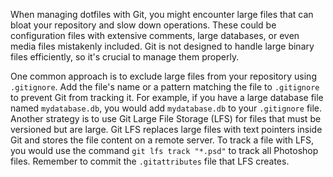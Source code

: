 When managing dotfiles with Git, you might encounter large files that can bloat your repository and slow down operations. These could be configuration files with extensive comments, large databases, or even media files mistakenly included. Git is not designed to handle large binary files efficiently, so it's crucial to manage them properly.

One common approach is to exclude large files from your repository using `.gitignore`. Add the file's name or a pattern matching the file to `.gitignore` to prevent Git from tracking it. For example, if you have a large database file named `mydatabase.db`, you would add `mydatabase.db` to your `.gitignore` file. Another strategy is to use Git Large File Storage (LFS) for files that must be versioned but are large. Git LFS replaces large files with text pointers inside Git and stores the file content on a remote server. To track a file with LFS, you would use the command `git lfs track "*.psd"` to track all Photoshop files. Remember to commit the `.gitattributes` file that LFS creates.